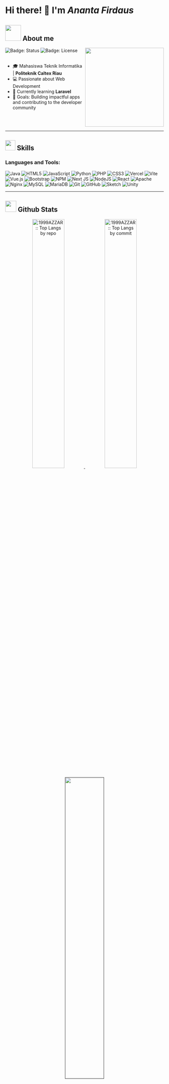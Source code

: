 # Hi there! 👋 I'm *Ananta Firdaus*  

## <picture><img src = "https://github.com/7oSkaaa/7oSkaaa/blob/main/Images/about_me.gif?raw=true" width = 50px></picture> About me

<picture> <img align="right" src="https://github.com/7oSkaaa/7oSkaaa/blob/main/Images/Right_Side.gif?raw=true" width="250" />
</picture> 

![Badge: Status](https://img.shields.io/badge/status-active-brightgreen.svg)
![Badge: License](https://img.shields.io/badge/license-MIT-blue.svg)
<br><br>
- 🎓 Mahasiswa Teknik Informatika | **Politeknik Caltex Riau**
- 💻 Passionate about Web Development
- 🌱 Currently learning **Laravel**
- 🎯 Goals: Building impactful apps and contributing to the developer community
<br><br>
<br><br>

---

### <h2>  <img src = "https://media2.giphy.com/media/QssGEmpkyEOhBCb7e1/giphy.gif?cid=ecf05e47a0n3gi1bfqntqmob8g9aid1oyj2wr3ds3mg700bl&rid=giphy.gif" width = 32px> Skills </h2>
<h3 align="left">Languages and Tools:</h3>

![Java](https://img.shields.io/badge/java-%23ED8B00.svg?style=for-the-badge&logo=openjdk&logoColor=white) ![HTML5](https://img.shields.io/badge/html5-%23E34F26.svg?style=for-the-badge&logo=html5&logoColor=white) ![JavaScript](https://img.shields.io/badge/javascript-%23323330.svg?style=for-the-badge&logo=javascript&logoColor=%23F7DF1E) ![Python](https://img.shields.io/badge/python-3670A0?style=for-the-badge&logo=python&logoColor=ffdd54) ![PHP](https://img.shields.io/badge/php-%23777BB4.svg?style=for-the-badge&logo=php&logoColor=white) ![CSS3](https://img.shields.io/badge/css3-%231572B6.svg?style=for-the-badge&logo=css3&logoColor=white) ![Vercel](https://img.shields.io/badge/vercel-%23000000.svg?style=for-the-badge&logo=vercel&logoColor=white) ![Vite](https://img.shields.io/badge/vite-%23646CFF.svg?style=for-the-badge&logo=vite&logoColor=white) ![Vue.js](https://img.shields.io/badge/vue.js-%2335495e.svg?style=for-the-badge&logo=vuedotjs&logoColor=%234FC08D) ![Bootstrap](https://img.shields.io/badge/bootstrap-%238511FA.svg?style=for-the-badge&logo=bootstrap&logoColor=white) ![NPM](https://img.shields.io/badge/NPM-%23CB3837.svg?style=for-the-badge&logo=npm&logoColor=white) ![Next JS](https://img.shields.io/badge/Next-black?style=for-the-badge&logo=next.js&logoColor=white) ![NodeJS](https://img.shields.io/badge/node.js-6DA55F?style=for-the-badge&logo=node.js&logoColor=white) ![React](https://img.shields.io/badge/react-%2320232a.svg?style=for-the-badge&logo=react&logoColor=%2361DAFB) ![Apache](https://img.shields.io/badge/apache-%23D42029.svg?style=for-the-badge&logo=apache&logoColor=white) ![Nginx](https://img.shields.io/badge/nginx-%23009639.svg?style=for-the-badge&logo=nginx&logoColor=white) ![MySQL](https://img.shields.io/badge/mysql-4479A1.svg?style=for-the-badge&logo=mysql&logoColor=white) ![MariaDB](https://img.shields.io/badge/MariaDB-003545?style=for-the-badge&logo=mariadb&logoColor=white) ![Git](https://img.shields.io/badge/git-%23F05033.svg?style=for-the-badge&logo=git&logoColor=white) ![GitHub](https://img.shields.io/badge/github-%23121011.svg?style=for-the-badge&logo=github&logoColor=white) ![Sketch](https://img.shields.io/badge/Sketch-FFB387?style=for-the-badge&logo=sketch&logoColor=black) ![Unity](https://img.shields.io/badge/unity-%23000000.svg?style=for-the-badge&logo=unity&logoColor=white)
<br>

---

## <img src="https://media.giphy.com/media/iY8CRBdQXODJSCERIr/giphy.gif" width="35"><b> Github Stats </b>

<p align="center">
          <a href="https://github.com/1999AZZAR/">
          <img width="45%" src="https://github-profile-summary-cards.vercel.app/api/cards/repos-per-language?username=Ananta-TI&theme=gruvbox&layout=compact&hide_border=true"
          alt="1999AZZAR :: Top Langs by repo" />
          <img width="45%" src="https://github-profile-summary-cards.vercel.app/api/cards/most-commit-language?username=Ananta-TI&theme=gruvbox&layout=compact&hide_border=true"
          alt="1999AZZAR :: Top Langs by commit" />
          </a>
        </p>
        <p align="center">
          <a href="">
          <img width="49.5%" src="https://github-readme-stats.vercel.app/api?username=Ananta-TI&show_icons=true&theme=gruvbox&hide_border=true" /><br>
          <img width="49.5%" src="https://nirzak-streak-stats.vercel.app/?user=Ananta-TI&show_icons=true&theme=gruvbox&hide_border=true" /> <br>
          <img width="49.5%" src="https://github-readme-stats.vercel.app/api/top-langs/?username=Ananta-TI&theme=gruvbox&hide_border=true&include_all_commits=true&layout=compact" />
          <img width="49.5%" src="https://github-contributor-stats.vercel.app/api?username=Ananta-TI&limit=5&theme=gruvbox&combine_all_yearly_contributions=true&hide_border=true" />
          </a>
       </p>

---

## 🏆 GitHub Trophies
<div align="center">
  <img src="https://github-profile-trophy.vercel.app/?username=Ananta-TI&theme=gruvbox&no-frame=true&no-bg=true&margin-w=4&row=2"/>
</div>


## ✍️ Random Dev Quote
<div align="center">
  <img src="https://quotes-github-readme.vercel.app/api?type=horizontal&theme=gruvbox&no-bg=true&no-frame=true"/>
</div>

## 💡 Fun Facts
- 🎮 Gaming saat santai, **Mobile Legend** & **Apex Legend**
- 📚 Penggemar novel fiksi ilmiah dan buku pengembangan diri  


## 🌐 Connect With Me
<a href="https://www.instagram.com/ntakunti_14/" target="blank"><img align="center" src="https://raw.githubusercontent.com/rahuldkjain/github-profile-readme-generator/master/src/images/icons/Social/instagram.svg" alt="Ananta" height="30" width="40" /></a> 


---

[![BuyMeACoffee](https://img.shields.io/badge/Buy%20Me%20a%20Coffee-ffdd00?style=for-the-badge&logo=buy-me-a-coffee&logoColor=black)](https://buymeacoffee.com/https://saweria.co/Ntaa14) 

## N T A
